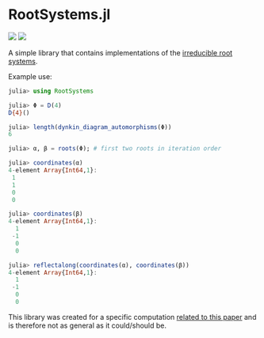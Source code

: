 RootSystems.jl
==============

[![][travis-img]][travis-url] [![][appveyor-img]][appveyor-url]


A simple library that contains implementations of the [irreducible root systems](https://en.wikipedia.org/wiki/Root_system).

Example use:

```julia
julia> using RootSystems

julia> Φ = D(4)
D{4}()

julia> length(dynkin_diagram_automorphisms(Φ))
6

julia> α, β = roots(Φ); # first two roots in iteration order

julia> coordinates(α)
4-element Array{Int64,1}:
 1
 1
 0
 0

julia> coordinates(β)
4-element Array{Int64,1}:
  1
 -1
  0
  0

julia> reflectalong(coordinates(α), coordinates(β))
4-element Array{Int64,1}:
  1
 -1
  0
  0

```

This library was created for a specific computation [related to this
paper](https://aip.scitation.org/doi/abs/10.1063/1.4705269) and is therefore
not as general as it could/should be.

[travis-img]: https://travis-ci.org/tkluck/RootSystems.jl.svg?branch=master
[travis-url]: https://travis-ci.org/tkluck/RootSystems.jl

[appveyor-img]: https://ci.appveyor.com/api/projects/status/mm4hem7506ct64ot?svg=true
[appveyor-url]: https://ci.appveyor.com/project/tkluck/rootsystems-jl

